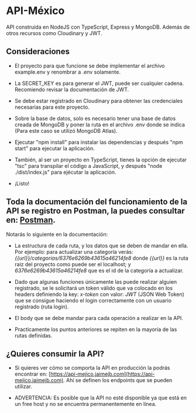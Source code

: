 # API-México
API construida en NodeJS con TypeScript, Express y MongoDB. Además de otros recursos como Cloudinary y JWT.
## Consideraciones
- El proyecto para que funcione se debe implementar el archivo example.env y renombrar a .env solamente.
  
- La SECRET_KEY es para generar el JWT, puede ser cualquier cadena. Recomiendo revisar la documentación de JWT.
  
- Se debe estar registrado en Cloudinary para obtener las credenciales necesarias para este proyecto.
  
- Sobre la base de datos, solo es necesario tener una base de datos creada de MongoDB y poner la ruta en el archivo .env donde se indica (Para este caso se utilizó MongoDB Atlas).
  
- Ejecutar "npm install" para instalar las dependencias y después "npm start" para ejecutar la aplicación.
  
- También, al ser un proyecto en TypeScript, tienes la opción de ejecutar "tsc" para transpilar el código a JavaScript, y después "node ./dist/index.js" para ejécutar la aplicación.

- ¡Listo!

## Toda la documentación del funcionamiento de la API se registro en Postman, la puedes consultar en: [Postman](https://documenter.getpostman.com/view/18132429/2s8ZDX43MB).

Notarás lo siguiente en la documentación:
- La estructura de cada ruta, y los datos que se deben de mandar en ella. Por ejemplo: para actualizar una categoría verás: *{{url}}/categorias/6376e6269b43615a46214fe8* donde *{{url}}* es la ruta raiz del proyecto como puede ser el localhost; y *6376e6269b43615a46214fe8* que es el id de la categoría a actualizar.

- Dado que algunas funciones únicamente las puede realizar alguien registrado, se le solicitará un token válido que va colocado en los headers definiendo la key: *x-token* con valor: *JWT* (JSON Web Token) que se consigue haciendo el login correctamente con un usuario registrado (ruta login).
  
- El body que se debe mandar para cada operación a realizar en la API.
  
- Practicamente los puntos anteriores se repiten en la mayoría de las rutas definidas.

## ¿Quieres consumir la API?
- Si quieres ver cómo se comporta la API en producción la podrás encontrar en: [https://api-mejico.jaimejb.com](https://api-mejico.jaimejb.com). Ahí se definen los endpoints que se pueden utilizar.
  
- ADVERTENCIA: Es posible que la API no esté disponible ya que está en un free host y no se encuentra permanentemente en línea.